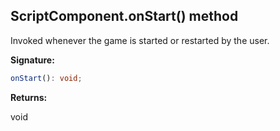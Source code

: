 
## ScriptComponent.onStart() method

Invoked whenever the game is started or restarted by the user.

**Signature:**

```typescript
onStart(): void;
```
**Returns:**

void


